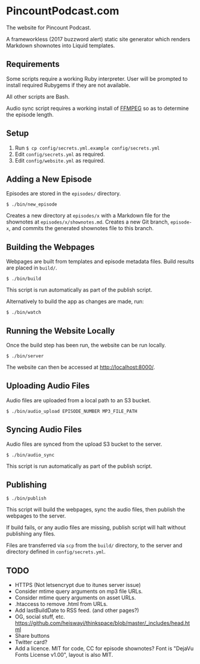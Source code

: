 PincountPodcast.com
===================

The website for Pincount Podcast.

A frameworkless (2017 buzzword alert) static site generator which renders Markdown shownotes into Liquid templates.

Requirements
------------

Some scripts require a working Ruby interpreter. User will be prompted to install required Rubygems if they are not available.

All other scripts are Bash.

Audio sync script requires a working install of [FFMPEG](https://ffmpeg.org) so as to determine the episode length.


Setup
-----

  1. Run `$ cp config/secrets.yml.example config/secrets.yml`
  2. Edit `config/secrets.yml` as required.
  3. Edit `config/website.yml` as required.


Adding a New Episode
--------------------

Episodes are stored in the `episodes/` directory.

    $ ./bin/new_episode

Creates a new directory at `episodes/x` with a Markdown file for the shownotes at `episodes/x/shownotes.md`. Creates a new Git branch, `episode-x`, and commits the generated shownotes file to this branch.


Building the Webpages
---------------------

Webpages are built from templates and episode metadata files. Build results are placed in `build/`.

    $ ./bin/build

This script is run automatically as part of the publish script.

Alternatively to build the app as changes are made, run:

    $ ./bin/watch


Running the Website Locally
---------------------------

Once the build step has been run, the website can be run locally.

    $ ./bin/server

The website can then be accessed at [http://localhost:8000/](http://localhost:8000/).


Uploading Audio Files
---------------------

Audio files are uploaded from a local path to an S3 bucket.

    $ ./bin/audio_upload EPISODE_NUMBER MP3_FILE_PATH


Syncing Audio Files
-------------------

Audio files are synced from the upload S3 bucket to the server.

    $ ./bin/audio_sync

This script is run automatically as part of the publish script.


Publishing
----------

    $ ./bin/publish

This script will build the webpages, sync the audio files, then publish the webpages to the server.

If build fails, or any audio files are missing, publish script will halt without publishing any files.

Files are transferred via `scp` from the `build/` directory, to the server and directory defined in `config/secrets.yml`.


TODO
----

* HTTPS (Not letsencrypt due to itunes server issue)
* Consider mtime query arguments on mp3 file URLs.
* Consider mtime query arguments on asset URLs.
* .htaccess to remove .html from URLs.
* Add lastBuildDate to RSS feed. (and other pages?)
* OG, social stuff, etc. https://github.com/heiswayi/thinkspace/blob/master/_includes/head.html
* Share buttons
* Twitter card?
* Add a licence. MIT for code, CC for episode shownotes? Font is "DejaVu Fonts License v1.00", layout is also MIT.
